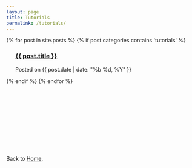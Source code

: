 ```yaml
---
layout: page
title: Tutorials
permalink: /tutorials/
---
```


{% for post in site.posts %}
  {% if post.categories contains 'tutorials' %}
  <ul>
  <h3><a href="{{ post.url }}">{{ post.title }}</a></h3> 
  Posted on {{ post.date | date: "%b %d, %Y" }}
  </ul>
  {% endif %}
{% endfor %}

<br>
<br>
<br>
<br>
<br>
<br>
<br>
<br>
<br>
<br>
<br>
<br>
Back to <a href="{{ '/' | relative_url }}">Home</a>.